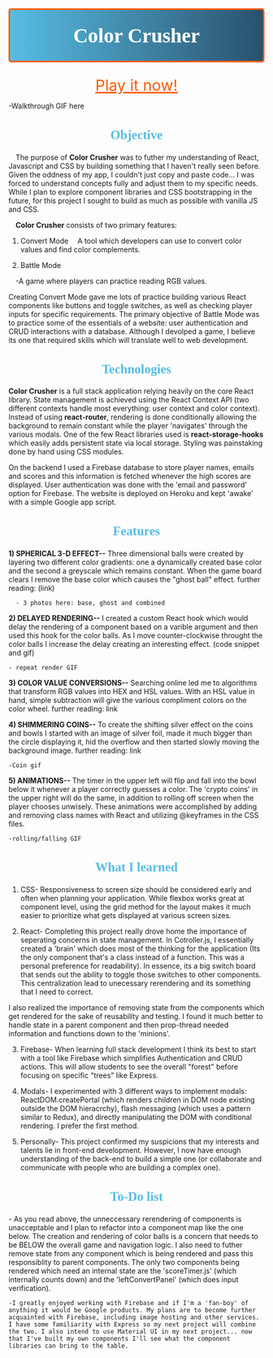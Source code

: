 <h1 style='
    text-align:center;
    font-family:luminari;
    font-size: 40px;
    border: 3px solid rgb(255, 90, 0);
    height:100px;
    background-image: url("../../Images/footer-blue.png");
    background: #67b26f;
    background: -webkit-linear-gradient(to right,  rgb(87, 189, 227), rgba(42, 81, 109));
    background: linear-gradient(to right,  rgb(87, 189, 227), rgba(42, 81, 109));
    display:flex;
    justify-content:center;
    align-items:center;
    color: white;
    border-radius: 5px;
'>Color Crusher</h1>

<a href='https://colorcrusher.herokuapp.com' style='
    font-size: 30px;
    color: rgb(255, 90, 0);
    display: flex;
    justify-content: center;
'>Play it now!</a>

-Walkthrough GIF here

<h2 style='
    font-family:luminari;
    font-size: 25px;
    display:flex;
    justify-content:center;
    align-items:center;
    color: rgb(87, 189, 227);
'>Objective</h2>

&emsp;The purpose of **Color Crusher** was to futher my understanding of React, Javascript and CSS by building something that I haven't really seen before. Given the oddness of my app, I couldn't just copy and paste code... I was forced to understand concepts fully and adjust them to my specific needs. While I plan to explore component libraries and CSS bootstrapping in the future, for this project I sought to build as much as possible with vanilla JS and CSS.

&emsp;**Color Crusher** consists of two primary features:
<br>
1) Convert Mode
&emsp;A tool which developers can use to convert color values and find color complements.


2) Battle Mode

&emsp;-A game where players can practice reading RGB values.

Creating Convert Mode gave me lots of practice building various React components like buttons and toggle switches, as well as checking player inputs for specific requirements. The primary objective of Battle Mode was to practice some of the essentials of a website: user authentication and CRUD interactions with a database. Although I devolped a game, I believe its one that required skills which will translate well to web development.

<h2 style='
    font-family:luminari;
    font-size: 25px;
    display:flex;
    justify-content:center;
    align-items:center;
    color: rgb(87, 189, 227);
'>Technologies</h2>

  **Color Crusher** is a full stack application relying heavily on the core React library. State management is achieved using the React Context API (two different contexts handle most everything: user context and color context). Instead of using __react-router__, rendering is done conditionally allowing the background to remain constant while the player 'navigates' through the various modals. One of the few React libraries used is __react-storage-hooks__ which easily adds persistent state via local storage. Styling was painstaking done by hand using CSS modules.

  On the backend I used a Firebase database to store player names, emails and scores and this information is fetched whenever the high scores are displayed. User authentication was done with the 'email and password' option for Firebase. The website is deployed on Heroku and kept 'awake' with a simple Google app script.

<h2 style='
    font-family:luminari;
    font-size: 25px;
    display:flex;
    justify-content:center;
    align-items:center;
    color: rgb(87, 189, 227);
'>Features</h2>

**1) SPHERICAL 3-D EFFECT--**
      Three dimensional balls were created by layering two different color gradients: one a dynamically created base color and the second a greyscale which remains constant. When the game board clears I remove the base color which causes the "ghost ball" effect.  further reading: (link)

      - 3 photos here: base, ghost and combined

**2) DELAYED RENDERING--**
    I created a custom React hook which would delay the rendering of a component based on a varible argument and then used this hook for the color balls. As I move counter-clockwise throught the color balls I increase the delay creating an interesting effect. (code snippet and gif)

    - repeat render GIF

**3) COLOR VALUE CONVERSIONS--**
    Searching online led me to algorithms that transform RGB values into HEX and HSL values. With an HSL value in hand, simple subtraction  will give the various compliment colors on the color wheel. further reading: link

**4) SHIMMERING COINS--**
    To create the shifting silver effect on the coins and bowls I started with an image of silver foil, made it much bigger than the circle displaying it, hid the overflow and then started slowly moving the background image. further reading: link

    -Coin gif

**5) ANIMATIONS--**
    The timer in the upper left will flip and fall into the bowl below it whenever a player correctly guesses a color. The 'crypto coins' in the upper right will do the same, in addition to rolling off screen when the player chooses unwisely. These animations were accomplished by adding and removing class names with React and utilizing @keyframes in the CSS files.

    -rolling/falling GIF

<h2 style='
    font-family:luminari;
    font-size: 25px;
    display:flex;
    justify-content:center;
    align-items:center;
    color: rgb(87, 189, 227);
'>What I learned</h2>

1) CSS- Responsiveness to screen size should be considered early and often when planning your application. While flexbox works great at component level, using the grid method for the layout makes it much easier to prioritize what gets displayed at various screen sizes.

2) React- Completing this project really drove home the importance of seperating concerns in state management. In Cotroller.js, I essentially created a 'brain' which does most of the thinking for the application (Its the only component that's a class instead of a function. This was a personal preference for readability). In essence, its a big switch board that sends out the ability to toggle those switches to other components. This centralization lead to unecessary rerendering and its something that I need to correct.

I also realized the importance of removing state from the components which get rendered for the sake of reusability and testing. I found it much better to handle state in a parent component and then prop-thread needed information and functions down to the 'minions'.

3) Firebase- When learning full stack development I think its best to start with a tool like Firebase which simplifies Authentication and CRUD actions. This will allow students to see the overall "forest" before focusing on specific "trees" like Express.

4) Modals- I experimented with 3 different ways to implement modals: ReactDOM.createPortal (which renders children in DOM node existing outside the DOM hieracrchy), flash messaging (which uses a pattern similar to Redux), and directly manipulating the DOM with conditional rendering. I prefer the first method.

5) Personally- This project confirmed my suspicions that my interests and talents lie in front-end development. However, I now have enough understanding of the back-end to build a simple one (or collaborate and communicate with people who are building a complex one).

<h2 style='
    font-family:luminari;
    font-size: 25px;
    display:flex;
    justify-content:center;
    align-items:center;
    color: rgb(87, 189, 227);
'>To-Do list</h2>
    - As you read above, the unneccessary rerendering of components is unacceptable and I plan to refactor into a component map like the one below. The creation and rendering of color balls is a concern that needs to be BELOW the overall game and navigation logic. I also need to futher remove state from any component which is being rendered and pass this responsiblity to parent components. The only two components being rendered which need an internal state are the 'scoreTimer.js' (which internally counts down) and the 'leftConvertPanel' (which does input verification).

    -I greatly enjoyed working with Firebase and if I'm a 'fan-boy' of anything it would be Google products. My plans are to become further acquainted with Firebase, including image hosting and other services. I have some familiarity with Express so my next project will combine the two. I also intend to use Material UI in my next project... now that I've built my own components I'll see what the component libraries can bring to the table.
